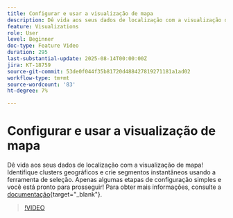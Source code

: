 ```yaml
---
title: Configurar e usar a visualização de mapa
description: Dê vida aos seus dados de localização com a visualização de mapa! Identifique clusters geográficos e crie segmentos instantâneos usando a ferramenta de seleção. Apenas algumas etapas de configuração simples e você está pronto para prosseguir!
feature: Visualizations
role: User
level: Beginner
doc-type: Feature Video
duration: 295
last-substantial-update: 2025-08-14T00:00:00Z
jira: KT-18759
source-git-commit: 53de0f044f35b81720d488427819271181a1ad02
workflow-type: tm+mt
source-wordcount: '83'
ht-degree: 7%

---
```



# Configurar e usar a visualização de mapa

Dê vida aos seus dados de localização com a visualização de mapa! Identifique clusters geográficos e crie segmentos instantâneos usando a ferramenta de seleção. Apenas algumas etapas de configuração simples e você está pronto para prosseguir! Para obter mais informações, consulte a [documentação](https://experienceleague.adobe.com/pt-br/docs/analytics-platform/using/cja-workspace/visualizations/map){target="_blank"}.

>[!VIDEO](https://video.tv.adobe.com/v/3470819/?learn=on&enablevpops)
